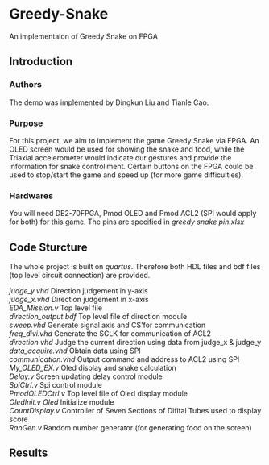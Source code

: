 # Greedy-Snake
An implementaion of Greedy Snake on FPGA
## Introduction
### Authors
The demo was implemented by Dingkun Liu and Tianle Cao.
### Purpose
For this project, we aim to implement the game Greedy Snake via FPGA. An OLED screen would be used for showing the snake and food, while the Triaxial accelerometer would indicate our gestures and provide the information for snake controllment. Certain buttons on the FPGA could be used to stop/start the game and speed up (for more game difficulties).
### Hardwares
You will need DE2-70FPGA, Pmod OLED and Pmod ACL2 (SPI would apply for both) for this game. The pins are specified in *greedy snake pin.xlsx*
## Code Sturcture
The whole project is built on *quartus*. Therefore both HDL files and bdf files (top level circuit connection) are provided.    

*judge_y.vhd*            Direction judgement in y-axis  
*judge_x.vhd*            Direction judgement in x-axis  
*EDA_Mission.v*          Top level file  
*direction_output.bdf*   Top level file of direction module  
*sweep.vhd*             Generate signal axis and CS'for communication  
*freq_divi.vhd*         Generate the SCLK for communication of ACL2  
*direction.vhd*         Judge the current direction using data from judge_x & judge_y  
*data_acquire.vhd*      Obtain data using SPI  
*communication.vhd*     Output command and address to ACL2 using SPI  
*My_OLED_EX.v*          Oled display and snake calculation  
*Delay.v*               Screen updating delay control module  
*SpiCtrl.v*             Spi control module  
*PmodOLEDCtrl.v*        Top level file of Oled display module  
*OledInit.v Oled*       Initialize module  
*CountDisplay.v*        Controller of Seven Sections of Difital Tubes used to display score  
*RanGen.v*              Random number generator (for generating food on the screen)  
## Results
